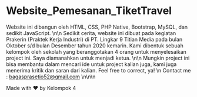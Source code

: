 # Website_Pemesanan_TiketTravel

Website ini dibangun oleh HTML, CSS, PHP Native, Bootstrap, MySQL, dan sedikit JavaScript. 
\n\n
Sedikit cerita, website ini dibuat pada kegiatan Prakerin (Praktek Kerja Industri) di PT. Lingkar 9 Titian Media pada bulan Oktober s/d bulan Desember tahun 2020 kemarin. Kami dibentuk sebuah kelompok oleh sekolah yang beranggotakan 4 orang untuk menyelesaikan project ini. Saya diamanahkan untuk menjadi ketua.
\n\n
Mungkin project ini bisa membantu dalam mencari ide untuk project kalian juga, kami juga menerima kritik dan saran dari kalian. Feel free to correct, ya! 
\n
Contact me : bagasprasetio52@gmail.com
\n\n\n

Made with ❤ by Kelompok 4
